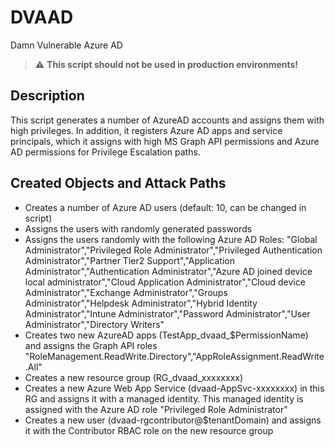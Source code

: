 # DVAAD
Damn Vulnerable Azure AD   
> :warning: **This script should not be used in production environments!**

## Description
This script generates a number of AzureAD accounts and assigns them with high privileges.
In addition, it registers Azure AD apps and service principals, which it assigns with high MS Graph API permissions and Azure AD permissions for Privilege Escalation paths.

## Created Objects and Attack Paths
- Creates a number of Azure AD users (default: 10, can be changed in script)
- Assigns the users with randomly generated passwords
- Assigns the users randomly with the following Azure AD Roles: "Global Administrator","Privileged Role Administrator","Privileged Authentication Administrator","Partner Tier2 Support","Application Administrator","Authentication Administrator","Azure AD joined device local administrator","Cloud Application Administrator","Cloud device Administrator","Exchange Administrator","Groups Administrator","Helpdesk Administrator","Hybrid Identity Administrator","Intune Administrator","Password Administrator","User Administrator","Directory Writers"
- Creates two new AzureAD apps (TestApp_dvaad_$PermissionName) and assigns the Graph API roles "RoleManagement.ReadWrite.Directory","AppRoleAssignment.ReadWrite.All"
- Creates a new resource group (RG_dvaad_xxxxxxxx)
- Creates a new Azure Web App Service (dvaad-AppSvc-xxxxxxxx) in this RG and assigns it with a managed identity. This managed identity is assigned with the Azure AD role "Privileged Role Administrator"
- Creates a new user (dvaad-rgcontributor@$tenantDomain) and assigns it with the Contributor RBAC role on the new resource group